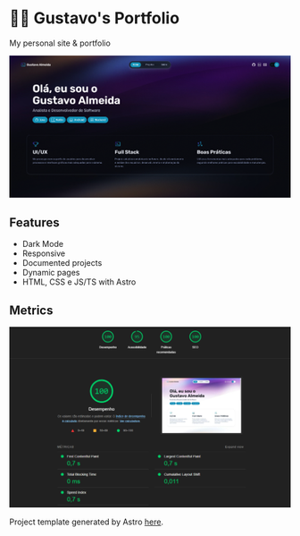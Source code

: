 # 👨‍💻 Gustavo's Portfolio

My personal site & portfolio

![Portfolio](./portfolio.png)

## Features

- Dark Mode
- Responsive
- Documented projects
- Dynamic pages
- HTML, CSS e JS/TS with Astro

## Metrics

![Metrics](./metrics.png)

Project template generated by Astro [here](https://github.com/withastro/astro/tree/latest/examples/portfolio).